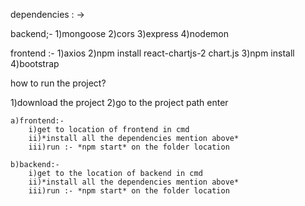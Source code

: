 dependencies : -> 

backend;-
1)mongoose
2)cors
3)express
4)nodemon

frontend :-
1)axios
2)npm install react-chartjs-2 chart.js
3)npm install  
4)bootstrap

how to run the project?

1)download the project 
2)go to the project path enter
    
    a)frontend:-
        i)get to location of frontend in cmd
        ii)*install all the dependencies mention above*
        iii)run :- *npm start* on the folder location

    b)backend:-
        i)get to the location of backend in cmd
        ii)*install all the dependencies mention above*
        iii)run :- *npm start* on the folder location
